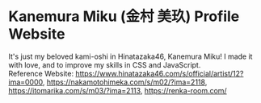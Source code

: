 # Kanemura Miku (金村 美玖) Profile Website

It's just my beloved kami-oshi in Hinatazaka46, Kanemura Miku! I made it with love, and to improve my skills in CSS and JavaScript.
<br>
Reference Website: https://www.hinatazaka46.com/s/official/artist/12?ima=0000, https://nakamotohimeka.com/s/m02/?ima=2118, https://itomarika.com/s/m03/?ima=2113, https://renka-room.com/
